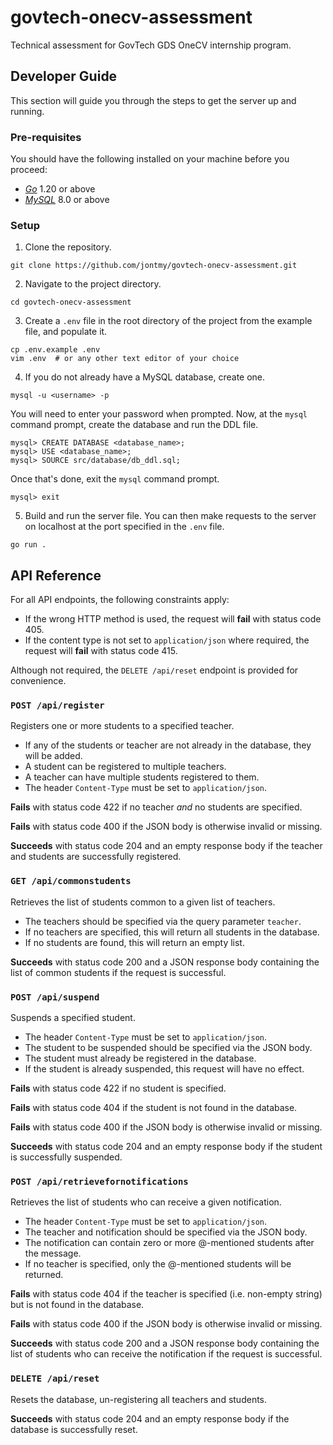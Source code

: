 # govtech-onecv-assessment
Technical assessment for GovTech GDS OneCV internship program.

## Developer Guide
This section will guide you through the steps to get the server up and running.

### Pre-requisites
You should have the following installed on your machine before you proceed:
- [*Go*](https://golang.org/doc/install) 1.20 or above
- [*MySQL*](https://dev.mysql.com/doc/refman/8.0/en/installing.html) 8.0 or above

### Setup

1. Clone the repository.
```
git clone https://github.com/jontmy/govtech-onecv-assessment.git
```
2. Navigate to the project directory.
```
cd govtech-onecv-assessment
```
3. Create a `.env` file in the root directory of the project from the example file, and populate it.
```
cp .env.example .env
vim .env  # or any other text editor of your choice
```
4. If you do not already have a MySQL database, create one.
```
mysql -u <username> -p
```
You will need to enter your password when prompted.
Now, at the `mysql` command prompt, create the database and run the DDL file.
```
mysql> CREATE DATABASE <database_name>;
mysql> USE <database_name>;
mysql> SOURCE src/database/db_ddl.sql;
```
Once that's done, exit the `mysql` command prompt.
```
mysql> exit
```
5. Build and run the server file. You can then make requests to the server on localhost at the port specified in the `.env` file.
```
go run .
```

## API Reference

For all API endpoints, the following constraints apply:

- If the wrong HTTP method is used, the request will **fail** with status code 405.
- If the content type is not set to `application/json` where required, the request will **fail** with status code 415.

Although not required, the `DELETE /api/reset` endpoint is provided for convenience.

### `POST /api/register`

Registers one or more students to a specified teacher.

- If any of the students or teacher are not already in the database, they will be added.
- A student can be registered to multiple teachers.
- A teacher can have multiple students registered to them.
- The header `Content-Type` must be set to `application/json`.

**Fails** with status code 422 if no teacher *and* no students are specified.

**Fails** with status code 400 if the JSON body is otherwise invalid or missing.

**Succeeds** with status code 204 and an empty response body if the teacher and students are successfully registered.

### `GET /api/commonstudents`

Retrieves the list of students common to a given list of teachers.

- The teachers should be specified via the query parameter `teacher`.
- If no teachers are specified, this will return all students in the database.
- If no students are found, this will return an empty list.

**Succeeds** with status code 200 and a JSON response body containing the list of common students if the request is successful.

### `POST /api/suspend`

Suspends a specified student.

- The header `Content-Type` must be set to `application/json`.
- The student to be suspended should be specified via the JSON body.
- The student must already be registered in the database.
- If the student is already suspended, this request will have no effect.

**Fails** with status code 422 if no student is specified.

**Fails** with status code 404 if the student is not found in the database.

**Fails** with status code 400 if the JSON body is otherwise invalid or missing.

**Succeeds** with status code 204 and an empty response body if the student is successfully suspended.

### `POST /api/retrievefornotifications`

Retrieves the list of students who can receive a given notification.

- The header `Content-Type` must be set to `application/json`.
- The teacher and notification should be specified via the JSON body.
- The notification can contain zero or more @-mentioned students after the message.
- If no teacher is specified, only the @-mentioned students will be returned.

**Fails** with status code 404 if the teacher is specified (i.e. non-empty string) but is not found in the database.

**Fails** with status code 400 if the JSON body is otherwise invalid or missing.

**Succeeds** with status code 200 and a JSON response body containing the list of students who can receive the notification if the request is successful.

### `DELETE /api/reset`

Resets the database, un-registering all teachers and students.

**Succeeds** with status code 204 and an empty response body if the database is successfully reset.